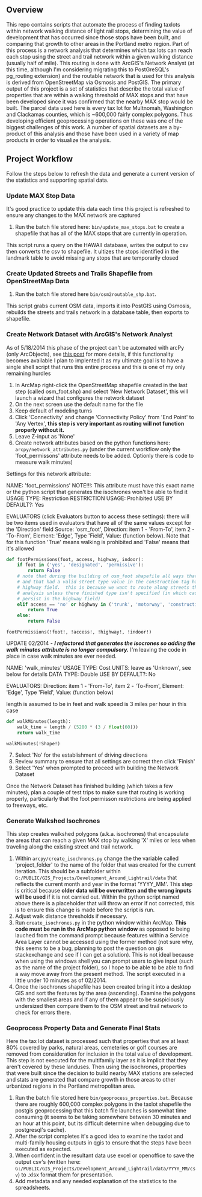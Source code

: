 ## Overview

This repo contains scripts that automate the process of finding taxlots within network walking distance of light rail stops, determining the value of development that has occurred since those stops have been built, and comparing that growth to other areas in the Portland metro region.  Part of this process is a network analysis that determines which tax lots can reach each stop using the street and trail network within a given walking distance (usually half of  mile).  This routing is done with ArcGIS's Network Analyst (at this time, although I'm considering migrating this to PostGreSQL's pg_routing extension) and the routable network that is used for this analysis is derived from OpenStreetMap via Osmosis and PostGIS.  The primary output of this project is a set of statistics that describe the total value of properties that are within a walking threshold of MAX stops and that have been developed since it was confirmed that the nearby MAX stop would be built.  The parcel data used here is every tax lot for Multnomah, Washington and Clackamas counties, which is ~600,000 fairly complex polygons.  Thus developing efficient geoprocessing operations on these was one of the biggest challenges of this work.  A number of spatial datasets are a by-product of this analysis and those have been used in a variety of map products in order to visualize the analysis.

## Project Workflow

Follow the steps below to refresh the data and generate a current version of the statistics and supporting spatial data.

### Update MAX Stop Data

It's good practice to update this data each time this project is refreshed to ensure any changes to the MAX network are captured

1. Run the batch file stored here: `bin/update_max_stops.bat` to create a shapefile that has all of the MAX stops that are currently in operation.

This script runs a query on the HAWAII database, writes the output to csv then converts the csv to shapefile.  It ultizes the stops identified in the landmark table to avoid missing any stops that are temporarily closed

### Create Updated Streets and Trails Shapefile from OpenStreetMap Data

1. Run the batch file stored here `bin/osm2routable_shp.bat`.

This script grabs current OSM data, imports it into PostGIS using Osmosis, rebuilds the streets and trails network in a database table, then exports to shapefile.

### Create Network Dataset with ArcGIS's Network Analyst

As of 5/18/2014 this phase of the project can't be automated with arcPy (only ArcObjects), see [this post](http://gis.stackexchange.com/questions/59971/how-to-create-network-dataset-for-network-assistant-using-arcpy) for more details, if this functionality becomes available I plan to implented it as my ultimate goal is to have a single shell script that runs this entire process and this is one of my only remaining hurdles

1. In ArcMap right-click the OpenStreetMap shapefile created in the last step (called osm_foot.shp) and select 'New Network Dataset', this will launch a wizard that configures the network dataset
2. On the next screen use the default name for the file
3. Keep default of modeling turns
4. Click 'Connectivity' and change 'Connectivity Policy' from 'End Point' to 'Any Vertex', **this step is very important as routing will not function properly without it.**
5. Leave Z-input as 'None'
6. Create network attributes based on the python functions here: `arcpy/network_attributes.py` (under the current workflow only the 'foot_permissons' attribute needs to be added.  Optionly there is code to measure walk minutes) 


Settings for this network attribute:

NAME: 'foot_permissions' NOTE!!!: This attribute must have this exact name or the python script
that generates the isochrones won't be able to find it
USAGE TYPE: Restriction
RESTRICTION USAGE: Prohibited
USE BY DEFAULT?: Yes

EVALUATORS (click Evaluators button to access these settings): there will be two items used in
evaluators that have all of the same values except for the 'Direction' field
Source: 'osm_foot', Direction: item 1 - 'From-To', item 2 - 'To-From', Element: 'Edge', Type 'Field',
Value: (function below).  Note that for this function 'True' means walking is prohibited and 'False'
means that it's allowed
```py
def footPermissions(foot, access, highway, indoor):
    if foot in ('yes', 'designated', 'permissive'):
        return False
    # note that during the building of osm_foot shapefile all ways that were tagged highway=construction
    # and that had a valid street type value in the construction tag had that value transferred to the
    # highway field.  this is because we want to route along streets that are under construction in this
    # analysis unless there finished type isn't specified (in which case the 'construction' value would
    # persist in the highway field)
    elif access == 'no' or highway in ('trunk', 'motorway', 'construction') or foot == 'no' or indoor == 'yes':
        return True
    else:
        return False
```

```
footPermissions(!foot!, !access!, !highway!, !indoor!)
```

UPDATE 02/2014 - ***I refactored that generates the isocrones so adding the walk minutes attribute is
no longer compulsory.***  I'm leaving the code in place in case walk minutes are ever needed.

NAME: 'walk_minutes'
USAGE TYPE: Cost
UNITS: leave as 'Unknown', see below for details
DATA TYPE: Double
USE BY DEFAULT?: No

EVALUATORS:
Direction: item 1 - 'From-To', item 2 - 'To-From', Element: 'Edge', Type 'Field', Value: (function below)

length is assumed to be in feet and walk speed is 3 miles per hour in this case
```py
def walkMinutes(length):
    walk_time = length / (5280 * (3 / float(60)))
    return walk_time
```

```
walkMinutes(!Shape!)
```


7. Select 'No' for the establishment of driving directions
8. Review summary to ensure that all settings are correct then click 'Finish'
9. Select 'Yes' when prompted to proceed with building the Network Dataset

Once the Network Dataset has finished building (which takes a few minutes), plan a couple of test trips to make sure that routing is working properly, particularly that the foot permisson restrictions are being applied to freeways, etc.

### Generate Walkshed Isochrones

This step creates walkshed polygons (a.k.a. isochrones) that encapsulate the areas that can reach a given MAX stop by walking 'X' miles or less when traveling along the existing street and trail network.

1. Within `arcpy/create_isochrones.py` change the the variable called 'project_folder' to the name of the folder that was created for the current iteration.  This should be a subfolder within `G:/PUBLIC/GIS_Projects/Development_Around_Lightrail/data` that reflects the current month and year in the format 'YYYY_MM'.  This step is critical because **older data will be overwritten and the wrong inputs will be used** if it is not carried out.  Within the python script named above there is a placeholder that will throw an error if not corrected, this is to ensure this change is made before the script is run.
2. Adjust walk distance thresholds if necessary.
3. Run `create_isochrones.py` in the python window within ArcMap.  **This code must be run in the ArcMap python window** as opposed to being lauched from the command prompt because features within a Service Area Layer cannot be accessed using the former method (not sure why, this seems to be a bug, planning to post the question on gis stackexchange and see if I can get a solution).  This is not ideal because when using the windows shell you can prompt users to give input (such as the name of the project folder), so I hope to be able to be able to find a way move away from the present method.  The script executed in a little under 10 minutes as of 02/2014.
4. Once the isochrones shapefile has been created bring it into a desktop GIS and sort the features by the area (ascending).  Examine the polygons with the smallest areas and if any of them appear to be suspiciously undersized then compare them to the OSM street and trail network to check for errors there.

### Geoprocess Property Data and Generate Final Stats

Here the tax lot dataset is processed such that properties that are at least 80% covered by parks, natural areas, cemeteries or golf courses are removed from consideration for inclusion in the total value of development.  This step is not executed for the multifamily layer as it is implicit that they aren't covered by these landuses.  Then using the isochrones, properties that were built since the decision to build nearby MAX stations are selected and stats are generated that compare growth in those areas to other urbanized regions in the Portland metropolitan area.

1. Run the batch file stored here `bin/geoprocess_properties.bat`.  Because there are roughly 600,000 complex polygons in the taxlot shapefile the postgis geoprocessing that this batch file launches is somewhat time consuming (it seems to be taking somewhere between 30 minutes and an hour at this point, but its difficult determine when debugging due to postgresql's cache).
2. After the script completes it's a good idea to examine the taxlot and multi-family housing outputs in qgis to ensure that the steps have been executed as expected.
3. When confident in the resultant data use excel or openoffice to save the output csv's (written here: `G:/PUBLIC/GIS_Projects/Development_Around_Lightrail/data/YYYY_MM/csv`) to .xlsx format them for presentation.
4. Add metadata and any needed explanation of the statistics to the spreadsheets.